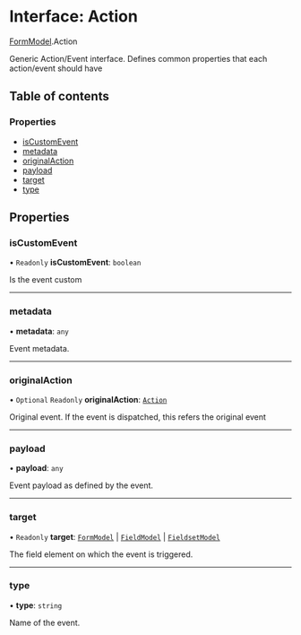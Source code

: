 # Interface: Action

[FormModel](../modules/FormModel.md).Action

Generic Action/Event interface.
Defines common properties that each action/event should have

## Table of contents

### Properties

- [isCustomEvent](FormModel.Action.md#iscustomevent)
- [metadata](FormModel.Action.md#metadata)
- [originalAction](FormModel.Action.md#originalaction)
- [payload](FormModel.Action.md#payload)
- [target](FormModel.Action.md#target)
- [type](FormModel.Action.md#type)

## Properties

### isCustomEvent

• `Readonly` **isCustomEvent**: `boolean`

Is the event custom

___

### metadata

• **metadata**: `any`

Event metadata.

___

### originalAction

• `Optional` `Readonly` **originalAction**: [`Action`](FormModel.Action.md)

Original event. If the event is dispatched, this refers the original event

___

### payload

• **payload**: `any`

Event payload as defined by the event.

___

### target

• `Readonly` **target**: [`FormModel`](FormModel.FormModel-1.md) \| [`FieldModel`](FormModel.FieldModel.md) \| [`FieldsetModel`](FormModel.FieldsetModel.md)

The field element on which the event is triggered.

___

### type

• **type**: `string`

Name of the event.

